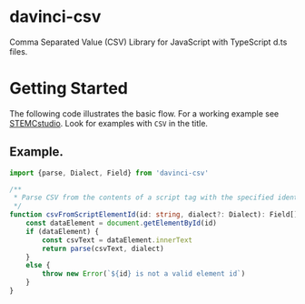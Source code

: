 # davinci-csv
Comma Separated Value (CSV) Library for JavaScript with TypeScript d.ts files.

# Getting Started

The following code illustrates the basic flow. For a working example see [STEMCstudio](https://www.stemcstudio.com).
Look for examples with `CSV` in the title. 

## Example.

```typescript
import {parse, Dialect, Field} from 'davinci-csv'

/**
 * Parse CSV from the contents of a script tag with the specified identifier.
 */
function csvFromScriptElementId(id: string, dialect?: Dialect): Field[][] {
    const dataElement = document.getElementById(id)
    if (dataElement) {
        const csvText = dataElement.innerText
        return parse(csvText, dialect)
    }
    else {
        throw new Error(`${id} is not a valid element id`)
    }
}
```
